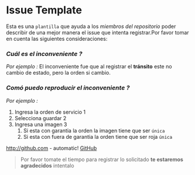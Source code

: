 # Issue Template

Esta es una `plantilla` que ayuda a los *miembros del repositorio* poder describir de una mejor manera el issue que intenta registrar.Por favor tomar en cuenta las siguientes consideraciones:

### _Cuál es el inconveniente ?_

_Por ejemplo :_ El inconveniente fue que al registrar el __tránsito__ este no cambio de estado, pero la orden si cambio.


### _Comó puedo reproducir el inconveniente ?_

_Por ejemplo :_ 

1. Ingresa la orden de servicio 1
1. Selecciona guardar 2
1. Ingresa una imagen 3
   1. Si esta con garantia la orden la imagen tiene que ser `única`
   1. Si esta con fuera de garantia la orden tiene que ser roja `única`
   
   
   
   
http://github.com - automatic!
[GitHub](http://github.com)

> Por favor tomate el tiempo para registrar lo solicitado __te estaremos agradecidos__
> intentalo
